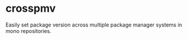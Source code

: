 # crosspmv

Easily set package version across multiple package manager systems in mono repositories.
